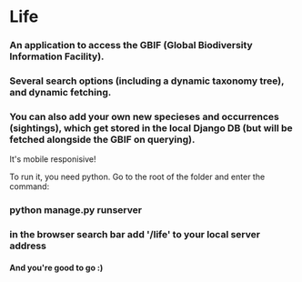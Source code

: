 # Life
### An application to access the GBIF (Global Biodiversity Information Facility).
### Several search options (including a dynamic taxonomy tree), and dynamic fetching.
### You can also add your own new specieses and occurrences (sightings), which get stored in the local Django DB (but will be fetched alongside the GBIF on querying).

It's mobile responisive!

To run it, you need python.
Go to the root of the folder and enter the command:

### python manage.py runserver
### in the browser search bar add '/life' to your local server address

#### And you're good to go :)

